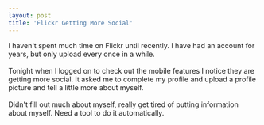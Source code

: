 ```yaml
---
layout: post
title: 'Flickr Getting More Social'
---
```

I haven't spent much time on Flickr until recently.  I have had an account for years, but only upload every once in a while.<br /><br />Tonight when I logged on to check out the mobile features I notice they are getting more social.  It asked me to complete my profile and upload a profile picture and tell a little more about myself.<br /><br />Didn't fill out much about myself, really get tired of putting information about myself.  Need a tool to do it automatically.